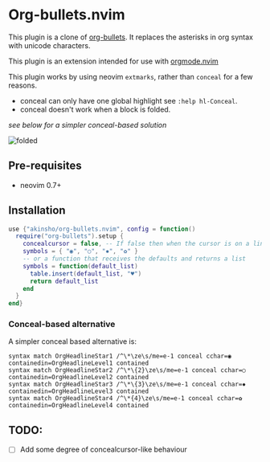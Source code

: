 # Org-bullets.nvim

This plugin is a clone of [org-bullets](https://github.com/sabof/org-bullets).
It replaces the asterisks in org syntax with unicode characters.

This plugin is an extension intended for use with [orgmode.nvim](https://github.com/kristijanhusak/orgmode.nvim)

This plugin works by using neovim `extmarks`, rather than `conceal` for a few reasons.

- conceal can only have one global highlight see `:help hl-Conceal`.
- conceal doesn't work when a block is folded.

_see below for a simpler conceal-based solution_

![folded](https://user-images.githubusercontent.com/22454918/125088455-525df300-e0c5-11eb-9b36-47c238b46971.png)

## Pre-requisites

- neovim 0.7+

## Installation

```lua
use {"akinsho/org-bullets.nvim", config = function()
  require("org-bullets").setup {
    concealcursor = false, -- If false then when the cursor is on a line underlying characters are visible
    symbols = { "◉", "○", "✸", "✿" }
    -- or a function that receives the defaults and returns a list
    symbols = function(default_list)
      table.insert(default_list, "♥")
      return default_list
    end
  }
end}

```

### Conceal-based alternative

A simpler conceal based alternative is:

```vim
syntax match OrgHeadlineStar1 /^\*\ze\s/me=e-1 conceal cchar=◉ containedin=OrgHeadlineLevel1 contained
syntax match OrgHeadlineStar2 /^\*\{2}\ze\s/me=e-1 conceal cchar=○ containedin=OrgHeadlineLevel2 contained
syntax match OrgHeadlineStar3 /^\*\{3}\ze\s/me=e-1 conceal cchar=✸ containedin=OrgHeadlineLevel3 contained
syntax match OrgHeadlineStar4 /^\*{4}\ze\s/me=e-1 conceal cchar=✿ containedin=OrgHeadlineLevel4 contained
```

## TODO:

- [ ] Add some degree of concealcursor-like behaviour
